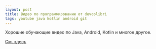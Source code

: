 ```yaml
---
layout: post
title: Видео по программированию от devcolibri
tags: youtube java kotlin android git
---
```


Хорошие обучающие видео по Java, Android, Kotlin и многое другое.

[См. здесь](https://www.youtube.com/channel/UCORRUYUmW1pffMgLPzU0XCA)